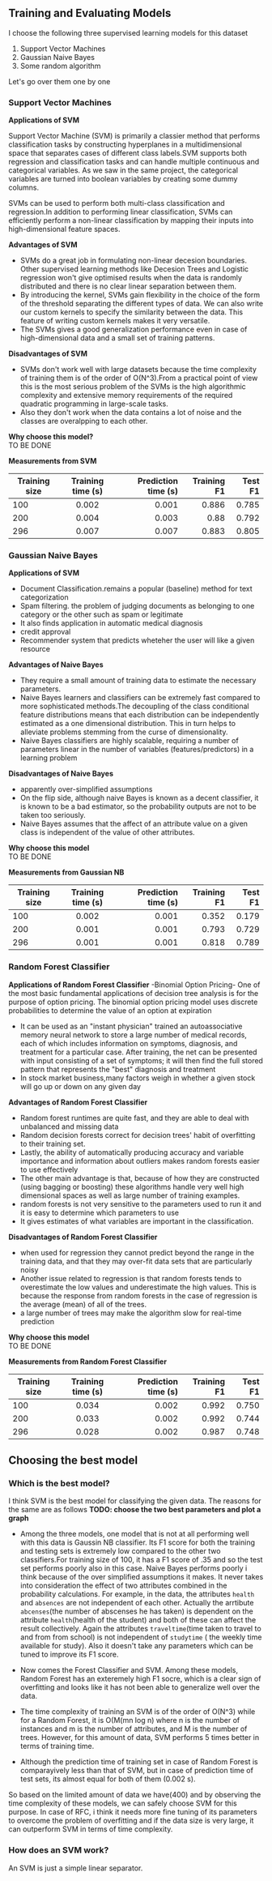 ## Training and Evaluating Models  
I choose the following three supervised learning models for this dataset  
1. Support Vector Machines  
2. Gaussian Naive Bayes  
3. Some random algorithm 

Let's go over them one by one

### Support Vector Machines
**Applications of SVM**

 Support Vector Machine (SVM) is primarily a classier method that performs classification tasks by constructing hyperplanes in a multidimensional space that separates cases of different class labels.SVM supports both regression and classification tasks and can handle multiple continuous and categorical variables. As we saw in the same project, the categorical variables are turned into boolean variables by creating some dummy columns.
 
 SVMs can be used to perform both multi-class classification and regression.In addition to performing linear classification, SVMs can efficiently perform a non-linear classification by mapping their inputs into high-dimensional feature spaces.
 
 **Advantages of SVM**
 - SVMs do a great job in formulating non-linear decesion boundaries. Other supervised learning methods like Decesion Trees and Logistic regression won't give optimised results when the data is randomly distributed and there is no clear linear separation between them.
 -  By introducing the kernel, SVMs gain flexibility in the choice of the form of the threshold separating the different types of data. We can also write our custom kernels to specify the similarity between the data. This feature of writing custom kernels makes it very versatile.
 -  The SVMs gives a good generalization performance even in case of high-dimensional data and a small set of training patterns.


**Disadvantages of SVM**
- SVMs don't work well with large datasets because the time complexity of training them is of the order of O(N^3).From a practical point of view this is the most serious problem of the SVMs is the high algorithmic complexity and extensive memory requirements of the required quadratic programming in large-scale tasks.
- Also they don't work when the data contains a lot of noise and the classes are overalpping to each other.


**Why choose this model?**  
TO BE DONE

**Measurements from SVM**

| Training size       | Training time (s)      | Prediction time (s)  | Training F1   | Test F1   |
| -------------       |:-------------:         | -----:               | ------:       | ------:   |
| 100                 | 0.002                  | 0.001                |  0.886        | 0.785     |
| 200                 | 0.004                  | 0.003                |  0.88         | 0.792     |
| 296                 | 0.007                  | 0.007                |  0.883        | 0.805     |

### Gaussian Naive Bayes  
**Applications of SVM**
- Document Classification.remains a popular (baseline) method for text categorization
- Spam filtering. the problem of judging documents as belonging to one category or the other such as spam or legitimate
- It also finds application in automatic medical diagnosis
- credit approval
- Recommender system that predicts wheteher the user will like a given resource


**Advantages of Naive Bayes**  
- They require a small amount of training data to estimate the necessary parameters.
- Naive Bayes learners and classifiers can be extremely fast compared to more sophisticated methods.The decoupling of the class conditional feature distributions means that each distribution can be independently estimated as a one dimensional distribution. This in turn helps to alleviate problems stemming from the curse of dimensionality.
- Naive Bayes classifiers are highly scalable, requiring a number of parameters linear in the number of variables (features/predictors) in a learning problem

**Disadvantages of Naive Bayes**  
- apparently over-simplified assumptions
- On the flip side, although naive Bayes is known as a decent classifier, it is known to be a bad estimator, so the probability outputs are not to be taken too seriously.
- Naive Bayes assumes that the affect of an attribute value on a given class is independent of the value of other attributes.


**Why choose this model**  
TO BE DONE


**Measurements from Gaussian NB**  

| Training size       | Training time (s)      | Prediction time (s)  | Training F1   | Test F1   |
| -------------       |:-------------:         | -----:               | ------:       | ------:   |
| 100                 | 0.002                  | 0.001                |  0.352        | 0.179     |
| 200                 | 0.001                  | 0.001                |  0.793        | 0.729     |
| 296                 | 0.001                  | 0.001                |  0.818        | 0.789     |


### Random Forest Classifier
**Applications of Random Forest Classifier**
-Binomial Option Pricing- One of the most basic fundamental applications of decision tree analysis is for the purpose of option pricing. The binomial option pricing model uses discrete probabilities to determine the value of an option at expiration
- It can be used as an "instant physician" trained an autoassociative memory neural network to store a large number of medical records, each of which includes information on symptoms, diagnosis, and treatment for a particular case. After training, the net can be presented with input consisting of a set of symptoms; it will then find the full stored pattern that represents the "best" diagnosis and treatment
- In stock market business,many factors weigh in whether a given stock will go up or down on any given day

**Advantages of Random Forest Classifier**  
- Random forest runtimes are quite fast, and they are able to deal with unbalanced and missing data
- Random decision forests correct for decision trees' habit of overfitting to their training set.
- Lastly, the ability of automatically producing accuracy and variable importance and information about outliers makes random forests easier to use effectively
- The other main advantage is that, because of how they are constructed (using bagging or boosting) these algorithms handle very well high dimensional spaces as well as large number of training examples.
- random forests is not very sensitive to the parameters used to run it and it is easy to determine which parameters to use
- It gives estimates of what variables are important in the classification.


**Disadvantages of Random Forest Classifier**  
- when used for regression they cannot predict beyond the range in the training data, and that they may over-fit data sets that are particularly noisy
- Another issue related to regression is that random forests tends to overestimate the low values and underestimate the high values. This is because the response from random forests in the case of regression is the average (mean) of all of the trees.
- a large number of trees may make the algorithm slow for real-time prediction

**Why choose this model**  
TO BE DONE

**Measurements from Random Forest Classifier**  

| Training size       | Training time (s)      | Prediction time (s)  | Training F1   | Test F1   |
| -------------       |:-------------:         | -----:               | ------:       | ------:   |
| 100                 | 0.034                  | 0.002                |  0.992        | 0.750     |
| 200                 | 0.033                  | 0.002                |  0.992        | 0.744     |
| 296                 | 0.028                  | 0.002                |  0.987        | 0.748     |



## Choosing the best model 

### Which is the best model?

I think SVM is the best model for classifying the given data. The reasons for the same are as follows
**TODO:  choose the two best parameters and plot a graph**

- Among the three models, one model that is not at all performing well with this data is Gaussin NB classifier. Its F1 score for both the training and testing sets is extremely low compared to the other two classifiers.For training size of 100, it has a F1 score of .35 and so the test set performs poorly also in this case. Naive Bayes performs poorly i think because of the over simplified assumptions it makes. It never takes into consideration the effect of two attributes combined in the probability calculations. For example, in the data, the attributes `health` and `absences` are not independent of each other. Actually the arrtibute `abcenses`(the number of abscenses he has taken) is dependent on the attribute `health`(health of the student) and both of these can affect the result collectively. Again the attributes `traveltime`(time taken to travel to and from from school) is not independent of `studytime` ( the weekly time available for study). Also it doesn't take any parameters which can be tuned to improve its F1 score.

- Now comes the Forest Classifier and SVM. Among these models, Random Forest has an exteremely high F1 socre, which is a clear sign of overfitting and looks like it has not been able to generalize well over the data.
- The time complexity of training an SVM is of the order of O(N^3) while for a Random Forest, it is O(M(mn log n) where n is the number of  instances and m is the number of attributes, and M is the number of trees. However, for this amount of data, SVM performs 5 times better in terms of training time.
- Although the prediction time of training set in case of Random Forest is comparayively less than that of SVM, but in case of prediction time of test sets, its almost equal for both of them (0.002 s).

So based on the limited amount of data we have(400) and by observing the time complexity of these models, we can safely choose SVM for this purpose. In case of RFC, i think it needs more fine tuning of its parameters to overcome the problem of overfitting and if the data size is very large, it can outperform SVM in terms of time complexity.


### How does an SVM work?

An SVM is just a simple linear separator.
